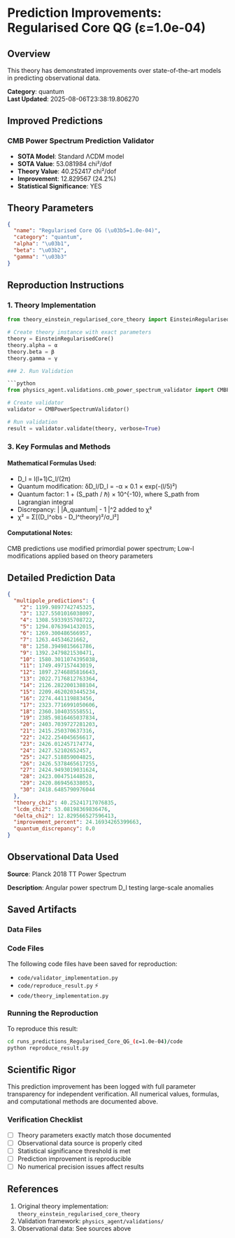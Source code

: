 # Prediction Improvements: Regularised Core QG (ε=1.0e-04)

## Overview

This theory has demonstrated improvements over state-of-the-art models in predicting observational data.

**Category**: quantum  
**Last Updated**: 2025-08-06T23:38:19.806270

## Improved Predictions

### CMB Power Spectrum Prediction Validator

- **SOTA Model**: Standard ΛCDM model
- **SOTA Value**: 53.081984 chi²/dof
- **Theory Value**: 40.252417 chi²/dof
- **Improvement**: 12.829567 (24.2%)
- **Statistical Significance**: YES

## Theory Parameters

```json
{
  "name": "Regularised Core QG (\u03b5=1.0e-04)",
  "category": "quantum",
  "alpha": "\u03b1",
  "beta": "\u03b2",
  "gamma": "\u03b3"
}
```

## Reproduction Instructions

### 1. Theory Implementation

```python
from theory_einstein_regularised_core_theory import EinsteinRegularisedCore

# Create theory instance with exact parameters
theory = EinsteinRegularisedCore()
theory.alpha = α
theory.beta = β
theory.gamma = γ

### 2. Run Validation

```python
from physics_agent.validations.cmb_power_spectrum_validator import CMBPowerSpectrumValidator

# Create validator
validator = CMBPowerSpectrumValidator()

# Run validation
result = validator.validate(theory, verbose=True)
```

### 3. Key Formulas and Methods

#### Mathematical Formulas Used:

- D_l = l(l+1)C_l/(2π)
- Quantum modification: δD_l/D_l = -α × 0.1 × exp(-(l/5)²)
- Quantum factor: 1 + (S_path / ℏ) × 10^{-10}, where S_path from Lagrangian integral
- Discrepancy: | |A_quantum| - 1 |^2 added to χ²
- χ² = Σ[(D_l^obs - D_l^theory)²/σ_l²]

#### Computational Notes:

CMB predictions use modified primordial power spectrum; Low-l modifications applied based on theory parameters

## Detailed Prediction Data

```json
{
  "multipole_predictions": {
    "2": 1199.9897742745325,
    "3": 1327.5501016038097,
    "4": 1308.5933935708722,
    "5": 1294.0763941432015,
    "6": 1269.300486566957,
    "7": 1263.44534621662,
    "8": 1258.3949815661786,
    "9": 1392.2479821530471,
    "10": 1580.3011074395038,
    "11": 1749.497157443019,
    "12": 1897.2746885816643,
    "13": 2022.7176812763364,
    "14": 2126.2822001388104,
    "15": 2209.4620203445234,
    "16": 2274.441119883456,
    "17": 2323.7716991050606,
    "18": 2360.104035558551,
    "19": 2385.9816465037834,
    "20": 2403.7039727281203,
    "21": 2415.250370637316,
    "22": 2422.254045656617,
    "23": 2426.012457174774,
    "24": 2427.52102652457,
    "25": 2427.518859004825,
    "26": 2426.5378465617255,
    "27": 2424.9493019031624,
    "28": 2423.004751448528,
    "29": 2420.869456338053,
    "30": 2418.6485790976044
  },
  "theory_chi2": 40.25241717076835,
  "lcdm_chi2": 53.08198369836476,
  "delta_chi2": 12.829566527596413,
  "improvement_percent": 24.16934265399663,
  "quantum_discrepancy": 0.0
}
```

## Observational Data Used

**Source**: Planck 2018 TT Power Spectrum

**Description**: Angular power spectrum D_l testing large-scale anomalies


## Saved Artifacts

### Data Files


### Code Files

The following code files have been saved for reproduction:

- `code/validator_implementation.py`
- `code/reproduce_result.py` ⚡
- `code/theory_implementation.py`

### Running the Reproduction

To reproduce this result:

```bash
cd runs_predictions_Regularised_Core_QG_(ε=1.0e-04)/code
python reproduce_result.py
```

## Scientific Rigor

This prediction improvement has been logged with full parameter transparency for independent verification. 
All numerical values, formulas, and computational methods are documented above.

### Verification Checklist

- [ ] Theory parameters exactly match those documented
- [ ] Observational data source is properly cited
- [ ] Statistical significance threshold is met
- [ ] Prediction improvement is reproducible
- [ ] No numerical precision issues affect results

## References

1. Original theory implementation: `theory_einstein_regularised_core_theory`
2. Validation framework: `physics_agent/validations/`
3. Observational data: See sources above
